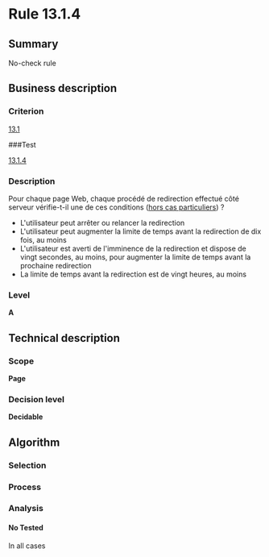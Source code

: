 # Rule 13.1.4

## Summary

No-check rule

## Business description

### Criterion

[13.1](http://references.modernisation.gouv.fr/referentiel-technique-0#crit-13-1)

###Test

[13.1.4](http://references.modernisation.gouv.fr/referentiel-technique-0#test-13-1-4)

### Description

Pour chaque page Web, chaque proc&eacute;d&eacute; de redirection effectu&eacute; c&ocirc;t&eacute; serveur v&eacute;rifie-t-il une de ces conditions (<a href="http://references.modernisation.gouv.fr/sites/default/files/RGAA3_RC2-1/cas_particulier.htm#cpCrit13-1" title="Cas particuliers pour le crit&egrave;re 13.1">hors cas particuliers</a>) ? 
 
 *  L'utilisateur peut arr&ecirc;ter ou relancer la redirection 
 *  L'utilisateur peut augmenter la limite de temps avant la redirection de dix fois, au moins 
 *  L'utilisateur est averti de l'imminence de la redirection et dispose de vingt secondes, au moins, pour augmenter la limite de temps avant la prochaine redirection 
 *  La limite de temps avant la redirection est de vingt heures, au moins 


### Level

**A**

## Technical description

### Scope

**Page**

### Decision level

**Decidable**

## Algorithm

### Selection

### Process

### Analysis

#### No Tested 

In all cases




